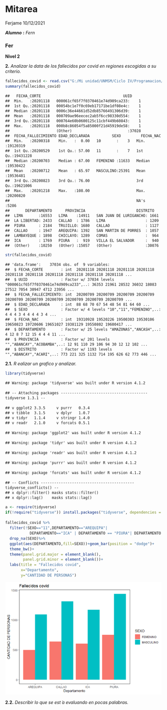 Mitarea
================
Ferjame
10/12/2021

***Alumno*** **:** *Fern*

### Fer

**Nivel 2**

**2.** *Analizar la data de los fallecidos por covid en regiones
escogidas a su criterio.*

``` r
fallecidos_covid <- read.csv("G:/Mi unidad/UNMSM/Ciclo IV/Programacion/Semana 7/fallecidos_covid.csv", sep=";", na.strings="NA", stringsAsFactors=TRUE)
summary(fallecidos_covid)
```

    ##   FECHA_CORTE                                     UUID      
    ##  Min.   :20201118   000061cf65f7f0370461e74d909ca233:    1  
    ##  1st Qu.:20201118   00054bc1e7f0c69eb17171be1df08e4c:    1  
    ##  Median :20201118   0006c36e44661d52db85766491306d39:    1  
    ##  Mean   :20201118   000709ae96eecec2ab5f6cc98330d554:    1  
    ##  3rd Qu.:20201118   000764e60b0600125c11cbf449b60843:    1  
    ##  Max.   :20201118   000b8c86054f5a85000f21d45919de58:    1  
    ##                     (Other)                         :37028  
    ##  FECHA_FALLECIMIENTO EDAD_DECLARADA          SEXO         FECHA_NAC       
    ##  Min.   :20200318    Min.   :  0.00   10       :    3   Min.   :19120319  
    ##  1st Qu.:20200529    1st Qu.: 57.00   11       :    7   1st Qu.:19431228  
    ##  Median :20200703    Median : 67.00   FEMENINO :11633   Median :19530422  
    ##  Mean   :20200712    Mean   : 65.97   MASCULINO:25391   Mean   :19536481  
    ##  3rd Qu.:20200823    3rd Qu.: 76.00                     3rd Qu.:19621006  
    ##  Max.   :20201218    Max.   :108.00                     Max.   :20200820  
    ##                                                         NA's   :5286      
    ##       DEPARTAMENTO      PROVINCIA                       DISTRITO    
    ##  LIMA       :16553   LIMA    :14911   SAN JUAN DE LURIGANCHO: 1661  
    ##  LA LIBERTAD: 2433   CALLAO  : 1786   LIMA                  : 1209  
    ##  PIURA      : 2184   TRUJILLO: 1680   CALLAO                : 1127  
    ##  CALLAO     : 1947   AREQUIPA: 1392   SAN MARTIN DE PORRES  : 1057  
    ##  LAMBAYEQUE : 1898   CHICLAYO: 1289   COMAS                 :  964  
    ##  ICA        : 1769   PIURA   :  919   VILLA EL SALVADOR     :  940  
    ##  (Other)    :10250   (Other) :15057   (Other)               :30076

``` r
str(fallecidos_covid)
```

    ## 'data.frame':    37034 obs. of  9 variables:
    ##  $ FECHA_CORTE        : int  20201118 20201118 20201118 20201118 20201118 20201118 20201118 20201118 20201118 20201118 ...
    ##  $ UUID               : Factor w/ 37034 levels "000061cf65f7f0370461e74d909ca233",..: 36353 21961 28532 36032 18083 27512 7054 30947 4712 23956 ...
    ##  $ FECHA_FALLECIMIENTO: int  20200709 20200709 20200709 20200709 20200709 20200709 20200709 20200709 20200709 20200709 ...
    ##  $ EDAD_DECLARADA     : int  88 68 70 67 54 48 54 81 64 60 ...
    ##  $ SEXO               : Factor w/ 4 levels "10","11","FEMENINO",..: 4 4 4 3 4 4 4 4 3 4 ...
    ##  $ FECHA_NAC          : int  19310928 19520226 19500303 19530106 19650823 19720606 19651027 19381129 19550802 19600417 ...
    ##  $ DEPARTAMENTO       : Factor w/ 25 levels "AMAZONAS","ANCASH",..: 4 12 8 7 12 15 4 4 4 11 ...
    ##  $ PROVINCIA          : Factor w/ 201 levels "","ABANCAY","ACOBAMBA",..: 12 91 110 29 106 94 30 12 12 102 ...
    ##  $ DISTRITO           : Factor w/ 1193 levels "","ABANCAY","ACARI",..: 773 221 325 1132 714 195 626 62 773 446 ...

**2.1.** *R ealizar un grafico y analizar.*

``` r
library(tidyverse)
```

    ## Warning: package 'tidyverse' was built under R version 4.1.2

    ## -- Attaching packages --------------------------------------- tidyverse 1.3.1 --

    ## v ggplot2 3.3.5     v purrr   0.3.4
    ## v tibble  3.1.5     v dplyr   1.0.7
    ## v tidyr   1.1.4     v stringr 1.4.0
    ## v readr   2.1.0     v forcats 0.5.1

    ## Warning: package 'ggplot2' was built under R version 4.1.2

    ## Warning: package 'tidyr' was built under R version 4.1.2

    ## Warning: package 'readr' was built under R version 4.1.2

    ## Warning: package 'purrr' was built under R version 4.1.2

    ## Warning: package 'forcats' was built under R version 4.1.2

    ## -- Conflicts ------------------------------------------ tidyverse_conflicts() --
    ## x dplyr::filter() masks stats::filter()
    ## x dplyr::lag()    masks stats::lag()

``` r
a <- require(tidyverse)
if(!require("tidyverse")) install.packages("tidyverse", dependencies = TRUE)

fallecidos_covid %>%
  filter(!SEXO=="11",DEPARTAMENTO=="AREQUIPA"|
           DEPARTAMENTO=="ICA" | DEPARTAMENTO == "PIURA"| DEPARTAMENTO == "CALLAO") %>%
  drop_na(SEXO)%>%
  ggplot(aes(DEPARTAMENTO,fill=SEXO))+geom_bar(position = "dodge")+
  theme_bw()+
  theme(panel.grid.major = element_blank(),
        panel.grid.minor = element_blank())+
  labs(title = "Fallecidos covid",
       x="Departamento",
       y="CANTIDAD DE PERSONAS")
```

![](Previ_files/figure-gfm/unnamed-chunk-2-1.png)<!-- -->

**2.2.** *Describir lo que se est ́a evaluando en pocas palabras.*
